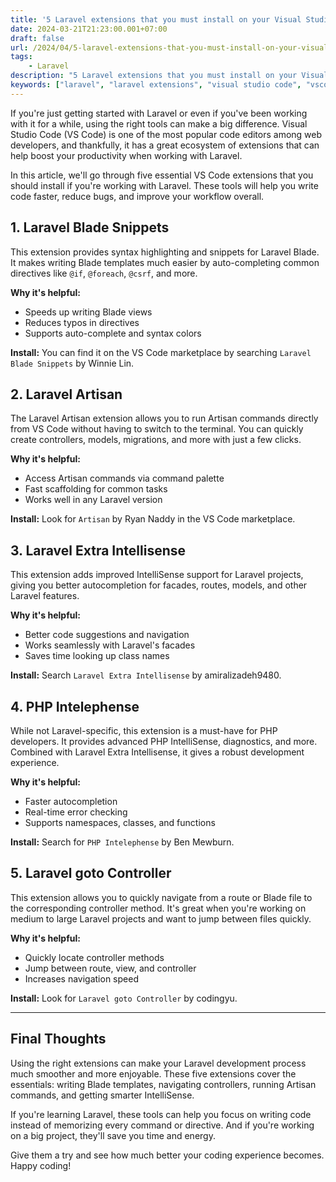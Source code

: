 ```yaml
---
title: '5 Laravel extensions that you must install on your Visual Studio Code'
date: 2024-03-21T21:23:00.001+07:00
draft: false
url: /2024/04/5-laravel-extensions-that-you-must-install-on-your-visual-studio-code.html
tags: 
    - Laravel
description: "5 Laravel extensions that you must install on your Visual Studio Code. These tools will help you write code faster, reduce bugs, and improve your workflow overall."
keywords: ["laravel", "laravel extensions", "visual studio code", "vscode", "laravel development", "laravel productivity"]
---
```


If you're just getting started with Laravel or even if you've been working with it for a while, using the right tools can make a big difference. Visual Studio Code (VS Code) is one of the most popular code editors among web developers, and thankfully, it has a great ecosystem of extensions that can help boost your productivity when working with Laravel.

In this article, we'll go through five essential VS Code extensions that you should install if you're working with Laravel. These tools will help you write code faster, reduce bugs, and improve your workflow overall.

## 1. Laravel Blade Snippets

This extension provides syntax highlighting and snippets for Laravel Blade. It makes writing Blade templates much easier by auto-completing common directives like `@if`, `@foreach`, `@csrf`, and more.

**Why it's helpful:**
- Speeds up writing Blade views
- Reduces typos in directives
- Supports auto-complete and syntax colors

**Install:** You can find it on the VS Code marketplace by searching `Laravel Blade Snippets` by Winnie Lin.

## 2. Laravel Artisan

The Laravel Artisan extension allows you to run Artisan commands directly from VS Code without having to switch to the terminal. You can quickly create controllers, models, migrations, and more with just a few clicks.

**Why it's helpful:**
- Access Artisan commands via command palette
- Fast scaffolding for common tasks
- Works well in any Laravel version

**Install:** Look for `Artisan` by Ryan Naddy in the VS Code marketplace.

## 3. Laravel Extra Intellisense

This extension adds improved IntelliSense support for Laravel projects, giving you better autocompletion for facades, routes, models, and other Laravel features.

**Why it's helpful:**
- Better code suggestions and navigation
- Works seamlessly with Laravel's facades
- Saves time looking up class names

**Install:** Search `Laravel Extra Intellisense` by amiralizadeh9480.

## 4. PHP Intelephense

While not Laravel-specific, this extension is a must-have for PHP developers. It provides advanced PHP IntelliSense, diagnostics, and more. Combined with Laravel Extra Intellisense, it gives a robust development experience.

**Why it's helpful:**
- Faster autocompletion
- Real-time error checking
- Supports namespaces, classes, and functions

**Install:** Search for `PHP Intelephense` by Ben Mewburn.

## 5. Laravel goto Controller

This extension allows you to quickly navigate from a route or Blade file to the corresponding controller method. It's great when you're working on medium to large Laravel projects and want to jump between files quickly.

**Why it's helpful:**
- Quickly locate controller methods
- Jump between route, view, and controller
- Increases navigation speed

**Install:** Look for `Laravel goto Controller` by codingyu.

---

## Final Thoughts

Using the right extensions can make your Laravel development process much smoother and more enjoyable. These five extensions cover the essentials: writing Blade templates, navigating controllers, running Artisan commands, and getting smarter IntelliSense.

If you're learning Laravel, these tools can help you focus on writing code instead of memorizing every command or directive. And if you're working on a big project, they'll save you time and energy.

Give them a try and see how much better your coding experience becomes. Happy coding!